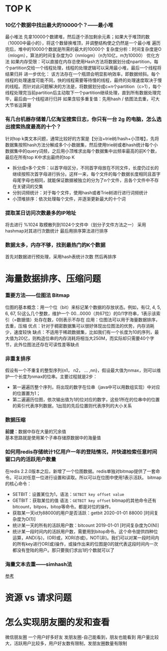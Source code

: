 # TOP K
### 10亿个数据中找出最大的10000个？——最小堆
最小堆法
	先拿10000个数建堆，然后逐个添加剩余元素；如果大于堆顶的数（10000中最小的），将这个数替换堆顶，并调整结构使之仍然是一个最小堆
	遍历完后，堆中的10000个数就是所需的最大的10000个
	复杂度分析：时间复杂度是O（mlogm），算法的时间复杂度为O（nmlogm）（n为10亿，m为10000）
优化方法
	如果内存受限：可以直接在内存总使用Hash方法将数据划分成npartition，每个partition交给一个线程处理，线程的处理逻辑可以采用最小堆，最后一个线程将结果归并
进一步优化：
	该方法存在一个瓶颈会明显影响效率，即数据倾斜。每个线程的处理速度可能不同，快的线程需要等待慢的线程，最终的处理速度取决于慢的线程。而针对此问题解决的方法是，将数据划分成c×n个partition（c>1），每个线程处理完当前partition后主动取下一个partition继续处理，直到所有数据处理完毕，最后由一个线程进行归并
如果含较多重复值：先用hash / 依图法去重，可大大节省运算量
### 有几台机器存储着几亿淘宝搜索日志，你只有一台 2g 的电脑，怎么选出搜索热度最高的十个？
针对top k类文本问题，通常比较好的方案是【分治+trie树/hash+小顶堆】，先将数据集按照hash方法分解成多个小数据集，然后使用trie树或者hash统计每个小数据集中的query词频，之后用小顶堆求出每个数据集中出频率最高的前K个数，最后在所有top K中求出最终的top K
- 拆分成n多个文件：以首字母区分，不同首字母放在不同文件，长度仍过长的继续按照次首字母进行拆分。这样一来，每个文件的每个数据长度相同且首字母尾字母也相同，就能保证数据被独立的分为了n个文件，且各个文件中不存在关键词的交集
- 分别词频统计：对于每个文件，使用hash或者Trie树进行进行词频统计
- 小顶堆排序：依次处理每个文件，并逐渐更新最大的十个词
### 提取某日访问次数最多的IP地址
将去进行 %1024 取模散列到1024个文件中（划分子文件方法之一）
采用hashmap对其进行次数统计 最后用排序算法进行排序
### 数据太多，内存不够，找到最热门的K个数据
首先对数据进行预处理，采用hash表统计次数 然后再排序
# 海量数据排序、压缩问题
### 重要方法——位图法 Bitmap
位图的基本概念：用一个位（bit）来标记某个数据的存放状态。例如，有{2, 4, 5, 6, 67, 5}这么几个整数，维护一个 00…0000（共67位）的0/1字符串，1表示该索引（=数据值）处存在数，0则表示不存在
应用：位图法可以用于海量数据排序，去重，压缩
优点：针对于稠密数据集可以很好体现出位图法的优势，内存消耗少，速度较快
缺点：不适用于稀疏数据集，比如我们有一个长度为10的序列，最大值为20亿，则构造位串的内存消耗将相当大250M，而实际却只需要40个字节，此外位图法还存在可读性差等缺点
### 非重复排序
假设有一个不重复的整型序列{n1， n2， ... ,nn}，假设最大值为nmax，则可以维护一个长度为nmax的位串。主要过程就是2步：
- 第一遍遍历整个序列，将出现的数字在位串（java中可以用数组实现）中对应的位置置为1；
- 第二遍遍历位图，依次输出值为1的位对应的数字，这些1所在的位串中的位置的索引代表序列数据，1出现的先后位置则代表序列的大小关系
### 数据压缩
**前提**：数据中存在大量的冗余值  
基本思路就是使用某个子串存储原数据中的海量值
### 如何用redis存储统计1亿用户一年的登陆情况，并快速检索任意时间窗口内的活跃用户数量
在redis 2.2.0版本之后，新增了一个位图数据。redis单独对bitmap提供了一套命令。可以对任意一位进行设置和读取。所以可以在位图中使用1表示活跃。
bitmap的核心命令：
- SETBIT：设置某位为1，语法：`SETBIT key offset value`
- GETBIT：获取某位的值  语法：`GETBIT key offset`
bitmap的其他命令还有bitcount，bitpos，bitop等命令。都是对位的操作。
- 获取某一天id为88000的用户是否活跃：getbit 2020-01-01 88000 [时间复杂度为O(1)]
- 统计某一天的所有的活跃用户数：bitcount 2019-01-01 [时间复杂度为O(N)]
- 统计某一段时间内的活跃用户数，需要用到bitop命令。这个命令提供四种位运算，AND(与)，(OR)或，XOR(亦或)，NOT(非)。我们可以对某一段时间内的所有key进行OR(或)操作，或操作出来的位图是0的就代表这段时间内一次都没有登陆的用户。那只要我们求出1的个数就可以了
### 海量文本去重——simhash法
[参考](https://cloud.tencent.com/developer/article/1379302?from=14588)
# 资源 vs 请求问题

# 怎么实现朋友圈的发和查看
微信朋友圈 一个用户好多好友
发朋友圈-自己能看到，朋友也能看到
用户量比较大，活跃用户比较多，用户好友数有限制，发朋友圈数量有限制
